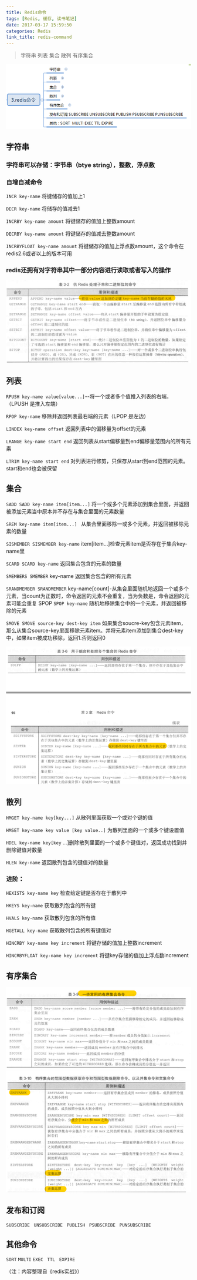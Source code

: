 ```yaml
---
title: Redis命令
tags: [Redis, 缓存, 读书笔记]
date: 2017-03-17 15:59:50
categories: Redis
link_title: redis-command
---
```

>字符串 列表 集合 散列 有序集合

<!-- more -->

![01](redis-command/00.png)

## 字符串
### 字符串可以存储：字节串（btye string），整数，浮点数

### 自增自减命令
`INCR key-name` 将键储存的值加上1 

`DECR key-name` 将储存的值减去1 

`INCRBY key-name amount`          将键储存的值加上整数amount 

`DECRBY key-name amount`               将键储存的值减去整数amount         

`INCRBYFLOAT key-name amount` 将键储存的值加上浮点数amount，这个命令在redis2.6或者以上的版本可用

### redis还拥有对字符串其中一部分内容进行读取或者写入的操作
![01](redis-command/01.png)
 
## 列表
`RPUSH key-name value[value...]`--将一个或者多个值推入列表的右端，（LPUSH 是推入左端） 

`RPOP key-name` 移除并返回列表最右端的元素（LPOP 是左边） 

`LINDEX key-name offset` 返回列表中的偏移量为offset的元素

`LRANGE key-name start end` 返回列表从start偏移量到end偏移量范围内的所有元素

`LTRIM key-name start end` 对列表进行修剪，只保存从start到end范围的元素。start和end也会被保留

## 集合
`SADD SADD key-name item[item...]` 将一个或多个元素添加到集合里面，并返回被添加元素当中原本并不存在与集合里面的元素数量  

`SREM key-name item[item...] ` 从集合里面移除一或多个元素，并返回被移除元素的数量 

`SISMEMBER SISMEMBER key-name` item[item...]检查元素item是否存在于集合key-name里  

`SCARD SCARD key-name` 返回集合包含的元素的数量 

`SMEMBERS SMEMBER` 
key-name 返回集合包含的所有元素 

`SRANDMEMBER SRANDMEMBER` key-name[count]-从集合里面随机地返回一个或多个元素，当count为正数时，命令返回的元素不会重复，当为负数是，命令返回的元素可能会重复 SPOP 
`SPOP key-name` 随机地移除集合中的一个元素，并返回被移除的元素 

`SMOVE SMOVE source-key dest-key item` 如果集合soucre-key包含元素item，那么从集合source-key里面移除元素item。并将元素item添加到集合dest-key中，如果item被成功移除，返回1.否则返回0

![02](redis-command/02.png)

## 散列
`HMGET key-name key[key...]` 从散列里面获取一个或对个键的值 

`HMSET key-name key value [key value..]` 为散列里面的一个或多个键设置值 

`HDEL key-name key[key` ...]删除散列里面的一个或多个键值对，返回成功找到并删除键值对数量 

`HLEN key-name` 
返回散列包含的键值对的数量  

### 进阶：
`HEXISTS key-name key` 检查给定键是否存在于散列中 

`HKEYS key-name` 
获取散列包含的所有键 

`HVALS key-name`
获取散列包含的所有值 

`HGETALL key-name` 
获取散列包含的所有键值对 

`HINCRBY key-name key increment` 将键存储的值加上整数increment 

`HINCRBYFLOAT key-name key increment` 将键key存储的值加上浮点数increment

## 有序集合
![03](redis-command/03.png)
![04](redis-command/04.png)

## 发布和订阅
`SUBSCRIBE `
`UNSUBSCRIBE `
`PUBLISH `
`PSUBSCRIBE `
`PUNSUBSCRIBE`

## 其他命令
`SORT`
`MULTI`
`EXEC `
`TTL `
`EXPIRE`

（注：内容整理自《redis实战》）